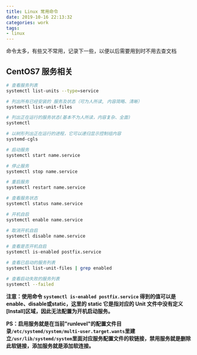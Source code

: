 ```yaml
---
title: Linux 常用命令
date: 2019-10-16 22:13:32
categories: work
tags:
- linux
---
```


命令太多，有些又不常用，记录下一些，以便以后需要用到时不用去查文档

## CentOS7 服务相关

```bash
# 查看服务列表
systemctl list-units --type=service 

# 列出所有已经安装的 服务及状态（可为人所读, 内容简略、清晰）
systemctl list-unit-files

# 列出正在运行的服务状态(基本不为人所读，内容复杂、全面)
systemctl

# 以树形列出正在运行的进程，它可以递归显示控制组内容
systemd-cgls

# 启动服务
systemctl start name.service

# 停止服务
systemctl stop name.service

# 重启服务
systemctl restart name.service

# 查看服务状态
systemctl status name.service

# 开机自启
systemctl enable name.service

# 取消开机自启
systemctl disable name.service

# 查看是否开机自启
systemctl is-enabled postfix.service

# 查看已启动的服务列表
systemctl list-unit-files | grep enabled

# 查看启动失败的服务列表
systemctl --failed

```

**注意：使用命令 `systemctl is-enabled postfix.service` 得到的值可以是enable、disable或static，这里的 static 它是指对应的 Unit 文件中没有定义[Install]区域，因此无法配置为开机启动服务。**

**PS：启用服务就是在当前"runlevel"的配置文件目录`/etc/systemd/system/multi-user.target.wants`里建立`/usr/lib/systemd/system`里面对应服务配置文件的软链接，禁用服务就是删除此软链接，添加服务就是添加软连接。**
